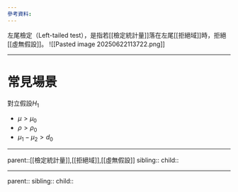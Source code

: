 ```yaml
---
參考資料:
---
```

左尾檢定（Left-tailed test），是指若[[檢定統計量]]落在左尾[[拒絕域]]時，拒絕[[虛無假設]]。
![[Pasted image 20250622113722.png]]
- - -
# 常見場景
對立假設$H_1$
- $\mu>\mu_0$
- $\rho>\rho_0$
- $\mu_1-\mu_2>d_0$
- - -
parent::[[檢定統計量]],[[拒絕域]],[[虛無假設]]
sibling::
child::
- - -
parent::
sibling::
child::
